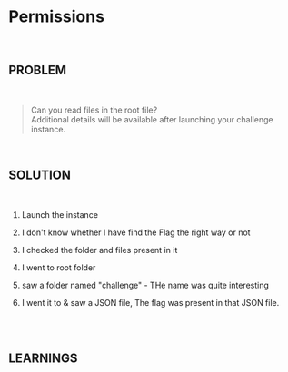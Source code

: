 


# Permissions

<br>

## PROBLEM

<br>


> Can you read files in the root file?  
    Additional details will be available after launching your challenge instance.


<br>



## SOLUTION

<br>

1. Launch the instance

2. I don't know whether I have find the Flag the right way or not

3. I checked the folder and files present in it

4. I went to root folder

5. saw a folder named "challenge" - THe name was quite interesting

6. I went it to & saw a JSON file, The flag was present in that JSON file.

<br>


<br>


## LEARNINGS

<br>
